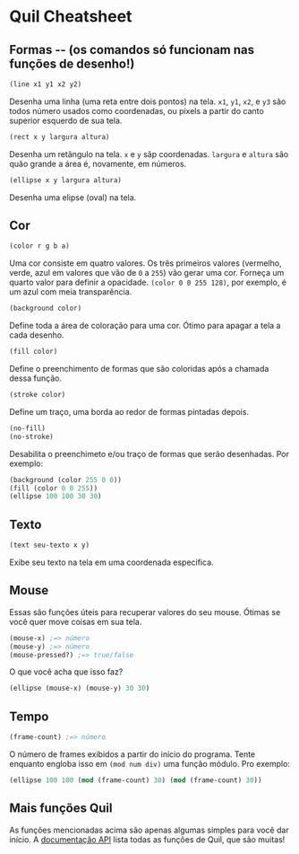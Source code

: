 # Quil Cheatsheet

## Formas -- (os comandos só funcionam nas funções de desenho!)

```clj
(line x1 y1 x2 y2)
```

Desenha uma linha (uma reta entre dois pontos) na tela. `x1`, `y1`,
`x2`, e `y3` são todos número usados como coordenadas, ou pixels a partir do canto superior esquerdo de sua tela.

```clj
(rect x y largura altura)
```

Desenha um retângulo na tela. `x` e `y` sãp coordenadas. `largura` e
`altura` são quão grande a área é, novamente, em números.
```clj
(ellipse x y largura altura)
```

Desenha uma elipse (oval) na tela.

## Cor

```clj
(color r g b a)
```

Uma cor consiste em quatro valores. Os três primeiros valores (vermelho, verde, azul 
em valores que vão de `0` a `255`) vão gerar uma cor. Forneça um quarto valor para definir a
opacidade. `(color 0 0 255 128)`, por exemplo, é um azul com meia transparência.

```clj
(background color)
```

Define toda a área de coloração para uma cor. Ótimo para apagar a tela a cada
desenho.

```clj
(fill color)
```

Define o preenchimento de formas que são coloridas após a chamada dessa função.

```clj
(stroke color)
```

Define um traço, uma borda ao redor de formas pintadas depois.

```clj
(no-fill)
(no-stroke)
```

Desabilita o preenchimeto e/ou traço de formas que serão desenhadas. Por exemplo:

```clj
(background (color 255 0 0))
(fill (color 0 0 255))
(ellipse 100 100 30 30)
```

## Texto

```clj
(text seu-texto x y)
```

Exibe seu texto na tela em uma coordenada específica.

## Mouse

Essas são funções úteis para recuperar valores do seu mouse. Ótimas se você quer move coisas em sua tela.

```clj
(mouse-x) ;=> número
(mouse-y) ;=> número
(mouse-pressed?) ;=> true/false
```

O que você acha que isso faz?

```clj
(ellipse (mouse-x) (mouse-y) 30 30)
```

## Tempo

```clj
(frame-count) ;=> número
```

O número de frames exibidos a partir do início do programa. Tente enquanto
engloba isso em `(mod num div)` uma função módulo. Pro exemplo:

```clj
(ellipse 100 100 (mod (frame-count) 30) (mod (frame-count) 30))
```

## Mais funções Quil

As funções mencionadas acima são apenas algumas simples para você dar início.
A [documentação API](http://quil.info/api) lista todas as funções de Quil, que são muitas!

